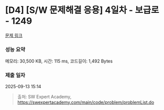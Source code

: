 # [D4] [S/W 문제해결 응용] 4일차 - 보급로 - 1249 

[문제 링크](https://swexpertacademy.com/main/code/problem/problemDetail.do?contestProbId=AV15QRX6APsCFAYD) 

### 성능 요약

메모리: 30,500 KB, 시간: 115 ms, 코드길이: 1,492 Bytes

### 제출 일자

2025-09-13 15:14



> 출처: SW Expert Academy, https://swexpertacademy.com/main/code/problem/problemList.do